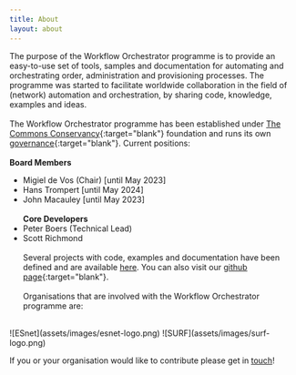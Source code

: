 ```yaml
---
title: About
layout: about
---
```


The purpose of the Workflow Orchestrator programme is to provide an
easy-to-use set of tools, samples and documentation for automating 
and orchestrating order, administration and provisioning processes.
The programme was started to facilitate worldwide collaboration in 
the field of (network) automation and orchestration, by sharing code, 
knowledge, examples and ideas. 
<br><br>
The Workflow Orchestrator programme has been established under [The 
Commons Conservancy](https://commonsconservancy.org/programmes/){:target="blank"} 
foundation and runs its own [governance](https://dracc.commonsconservancy.org/0029/){:target="blank"}. 
Current positions:
<br><br>
**Board Members**<br>
* Migiel de Vos (Chair) [until May 2023]
* Hans Trompert [until May 2024]
* John Macauley [until May 2023]
<br><br>
**Core Developers**<br>
* Peter Boers (Technical Lead)
* Scott Richmond
<br><br>
Several projects with code, examples and documentation have been defined
and are available [here](project). You can also visit our [github page](https://github.com/workfloworchestrator/){:target="blank"}.
<br><br>
Organisations that are involved with the Workflow Orchestrator programme are:
<br>
![ESnet](assets/images/esnet-logo.png)
![SURF](assets/images/surf-logo.png)

If you or your organisation would like to contribute please get in [touch](contact)!

